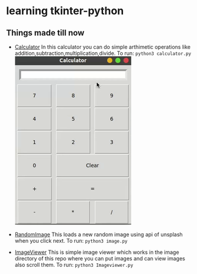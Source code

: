 # learning tkinter-python

## Things made till now

* [Calculator](https://github.com/Manjeetkapil/tkinter-python/blob/main/calculator.py)
	In this calculator you can do simple arthimetic operations like addition,subtraction,multiplication,divide.
	To run: `python3 calculator.py`
	![Alt Text](https://github.com/Manjeetkapil/tkinter-python/blob/main/gif/cal.gif)

* [RandomImage](https://github.com/Manjeetkapil/tkinter-python/blob/main/image.py)
	This loads a new random image using api of unsplash when you click next.
	To run: `python3 image.py`

* [ImageViewer](https://github.com/Manjeetkapil/tkinter-python/blob/main/Imageviewer.py)
	This is simple image viewer which works in the image directory of this repo where you can put images and can view images also scroll them.
	To run: `python3 Imageviewer.py`
